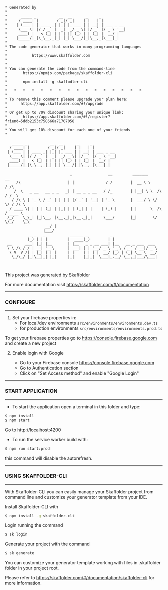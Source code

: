 ``` 
* Generated by
* 
*      _____ _          __  __      _     _
*     / ____| |        / _|/ _|    | |   | |
*    | (___ | | ____ _| |_| |_ ___ | | __| | ___ _ __
*     \___ \| |/ / _` |  _|  _/ _ \| |/ _` |/ _ \ '__|
*     ____) |   < (_| | | | || (_) | | (_| |  __/ |
*    |_____/|_|\_\__,_|_| |_| \___/|_|\__,_|\___|_|
*
* The code generator that works in many programming languages
*
*			https://www.skaffolder.com
*
*
* You can generate the code from the command-line
*       https://npmjs.com/package/skaffolder-cli
*
*       npm install -g skaffodler-cli
*
*   *   *   *   *   *   *   *   *   *   *   *   *   *   *   *
*
* To remove this comment please upgrade your plan here: 
*      https://app.skaffolder.com/#!/upgrade
*
* Or get up to 70% discount sharing your unique link:
*       https://app.skaffolder.com/#!/register?friend=5ddb2153c758666a71707058
*
* You will get 10% discount for each one of your friends
* 
```


```
   _____ _          __  __      _     _           
  / ____| |        / _|/ _|    | |   | |          
 | (___ | | ____ _| |_| |_ ___ | | __| | ___ _ __ 
  \___ \| |/ / _` |  _|  _/ _ \| |/ _` |/ _ \ '__|
  ____) |   < (_| | | | || (_) | | (_| |  __/ |   
 |_____/|_|\_\__,_|_| |_| \___/|_|\__,_|\___|_| 
 
                             _                __         _______          __     
     /\                     | |              / /        |  __ \ \        / /\    
    /  \   _ __   __ _ _   _| | __ _ _ __   / /_        | |__) \ \  /\  / /  \   
   / /\ \ | '_ \ / _` | | | | |/ _` | '__| | '_ \       |  ___/ \ \/  \/ / /\ \  
  / ____ \| | | | (_| | |_| | | (_| | |    | (_) |      | |      \  /\  / ____ \ 
 /_/    \_\_| |_|\__, |\__,_|_|\__,_|_|     \___/       |_|       \/  \/_/    \_\
                  __/ |                                                          
                 |___/                                                           
           _ _   _           ______ _          _                    
          (_) | | |         |  ____(_)        | |                   
 __      ___| |_| |__       | |__   _ _ __ ___| |__   __ _ ___  ___ 
 \ \ /\ / / | __| '_ \      |  __| | | '__/ _ \ '_ \ / _` / __|/ _ \
  \ V  V /| | |_| | | |     | |    | | | |  __/ |_) | (_| \__ \  __/
   \_/\_/ |_|\__|_| |_|     |_|    |_|_|  \___|_.__/ \__,_|___/\___|
                                         
 
```
                                       

This project was generated by Skaffolder

For more documentation visit https://skaffolder.com/#/documentation

--------------
### CONFIGURE
--------------

1. Set your firebase properties in:
    * For local/dev environments `src/environments/environments.dev.ts`
    * for production environments `src/environments/environments.prod.ts`

To get your firebase properties go to https://console.firebase.google.com and create a new project

2. Enable login with Google

    - Go to your Firebase console https://console.firebase.google.com
    - Go to Authentication section
    - Click on "Set Access method" and enable "Google Login"

--------------
### START APPLICATION
--------------

* To start the application open a terminal in this folder and type:

``` bash
$ npm install
$ npm start
```

Go to http://localhost:4200


* To run the service worker build with:
``` bash
$ npm run start:prod
```
this command will disable the autorefresh.

--------------
### USING SKAFFOLDER-CLI
--------------

With Skaffolder-CLI you can easily manage your Skaffolder project from command line and customize your generator template from your IDE.

Install Skaffolder-CLI with
``` bash
$ npm install -g skaffolder-cli
```

Login running the command
``` bash
$ sk login
```

Generate your project with the command
``` bash
$ sk generate
```

You can customize your generator template working with files in .skaffolder folder in your project root.

Please refer to https://skaffolder.com/#/documentation/skaffolder-cli for more information.

